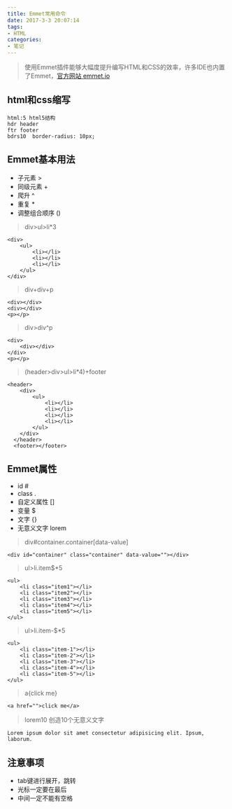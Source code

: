 ```yaml
---
title: Emmet常用命令
date: 2017-3-3 20:07:14
tags: 
- HTML
categories: 
- 笔记
---
```

>使用Emmet插件能够大幅度提升编写HTML和CSS的效率，许多IDE也内置了Emmet，[官方网站 emmet.io](https://emmet.io/)
## html和css缩写
```
html:5 html5结构
hdr header
ftr footer
bdrs10  border-radius: 10px;
```
## Emmet基本用法
- 子元素 > 
- 同级元素 + 
- 爬升 ^ 
- 重复 * 
- 调整组合顺序 () 

>div>ul>li*3

```
<div>
    <ul>
        <li></li>
        <li></li>
        <li></li>
    </ul>
</div>
```
    
>div+div+p

```
<div></div>
<div></div>
<p></p>
```
>div>div^p

```
<div>
    <div></div>
</div>
<p></p>
```

>(header>div>ul>li*4)+footer

```
<header>
    <div>
        <ul>
            <li></li>
            <li></li>
            <li></li>
            <li></li>
        </ul>
    </div>
  </header>
  <footer></footer> 
```
## Emmet属性
- id # 
- class . 
- 自定义属性 [] 
- 变量 $
- 文字 {}
- 无意义文字 lorem

>div#container.container[data-value]

```
<div id="container" class="container" data-value=""></div>
```

>ul>li.item$*5

```
<ul>
    <li class="item1"></li>
    <li class="item2"></li>
    <li class="item3"></li>
    <li class="item4"></li>
    <li class="item5"></li>
</ul>
```

>ul>li.item-$*5

```
<ul>
    <li class="item-1"></li>
    <li class="item-2"></li>
    <li class="item-3"></li>
    <li class="item-4"></li>
    <li class="item-5"></li>
</ul>
```

>a{click me}

```
<a href="">click me</a>
```

>lorem10 创造10个无意义文字

```
Lorem ipsum dolor sit amet consectetur adipisicing elit. Ipsum, laborum.
```


## 注意事项
- tab键进行展开，跳转
- 光标一定要在最后
- 中间一定不能有空格